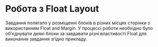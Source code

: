 # Робота з Float Layout

Завдання полягало у розміщенні блоків в різних місцях сторінки з використанням Float and Margin. У процессі роботи необхідно було об'єднувати деякі блоки за завдавати різні властивості Float для виконання завдання згідно прикладу.
